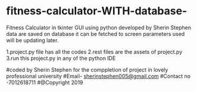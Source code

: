 # fitness-calculator-WITH-database-
Fitness Calculator in tkinter GUI using python developed by Sherin Stephen
data are saved on database 
it can be fetched to screen 
parameters used will be updating later.


1.project.py file has all the codes 
2.rest files are the assets of project.py
3.run this project.py in any of the python IDE

#coded by Sherin Stephen for the comppletion of project in lovely professional university
#Email- sherinstephen005@gmail.com
#Contact no -7012618711
#@Copyright 2019
